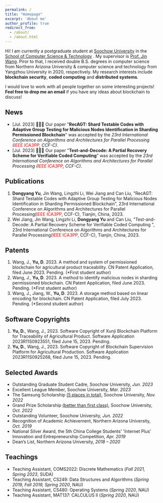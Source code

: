 ```yaml
---
permalink: /
title: "Homepage"
excerpt: 'About me'
author_profile: true
redirect_from:
  - /about/
  - /about.html
---
```


Hi! I am currently a postgraduate student at [Soochow University](http://www.suda.edu.cn) in the [School of Computer Science & Technology](http://scst.suda.edu.cn/) . My supervisor is [Prof. Jin Wang](http://web.suda.edu.cn/wjin1985/index.html). Piror to that, I received double B.S. degrees in computer science from Northern Arizona University & computer science and technology from Yangzhou University in 2020, respectively. My research interests include **blockchain security**, **coded computing** and **distributed systems**.<br>

I would love to work with all people together on some interesting projects! **Feel free to drop me an email** if you have any ideas about blockchain to discuss!

## News
- [Jul. 2023] 🎉🎉🎉 Our paper "**RecAGT: Shard Testable Codes with Adaptive Group Testing for Malicious Nodes Identification in Sharding Permissioned Blockchain**" was accepted by the *23rd International Conference on Algorithms and Architectures for Parallel Processing (<font color="red">IEEE ICA3PP</font>, CCF-C)*.
- [Jul. 2023] 🎉🎉🎉 Our paper "**Test-and-Decode: A Partial Recovery Scheme for Verifiable Coded Computing**" was accepted by the *23rd International Conference on Algorithms and Architectures for Parallel Processing (<font color="red">IEEE ICA3PP</font>, CCF-C)*.

## Publications
1. **Dongyang Yu**, Jin Wang, Lingzhi Li, Wei Jiang and Can Liu, "RecAGT: Shard Testable Codes with Adaptive Group Testing for Malicious Nodes Identification in Sharding Permissioned Blockchain", 23rd International Conference on Algorithms and Architectures for Parallel Processing(<font color="red">IEEE ICA3PP</font>, CCF-C), Tianjin, China, 2023.
2. Wei Jiang, Jin Wang, Lingzhi Li, **Dongyang Yu** and Can Liu, "Test-and-Decode: A Partial Recovery Scheme for Verifiable Coded Computing	", 23rd International Conference on Algorithms and Architectures for Parallel Processing(<font color="red">IEEE ICA3PP</font>, CCF-C), Tianjin, China, 2023.

## Patents
1. Wang, J., **Yu, D**. 2023. A method and system of permissioned blockchain for agricultural product traceability. CN Patent Application, filed June 2023. Pending. (*First student author)
2. Wang, J., **Yu, D**. 2023. A method to identify malicious nodes in sharding permissioned blockchain. CN Patent Application, filed June 2023. Pending. (*First student author)
3. Wang, J., Jiang, W., **Yu, D**. 2023. A storage method based on linear encoding for blockchain. CN Patent Application, filed July 2023. Pending. (*Second student author)

## Software Copyrights

1. **Yu, D.**, Wang, J., 2023. Software Copyright of Xunji Blockchain Platform for Traceability of Agricultural Product. Software Application 2023R11S0923551, filed June 15, 2023. Pending.
2. **Yu, D.**, Wang, J., 2023. Software Copyright of Blockchain Supervision Platform for Agricultural Production. Software Application 2023R11S0925268, filed June 15, 2023. Pending.


## Selected Awards
- Outstanding Graduate Student Cadre, Soochow University, *Jun. 2023*
- Excellent League Member, Soochow University, *Mar. 2023*
- The Samsung Scholarship <u>(5 places in total)</u>, Soochow University, *Nov. 2022*
- Grand Prize Scholarship <u>(better than first class)</u>, Soochow University, *Oct. 2022*
- Outstanding Volunteer, Soochow University, *Jun. 2022*
- Recognition of Academic Achievement, Northern Arizona University, *Oct. 2019*
- National Silver Award, the 5th China College Students' 'Internet Plus' Innovation and Entrepreneurship Competition, *Apr. 2019*
- Dean’s List, Northern Arizona University, *2018 – 2020*


## Teachings
- Teaching Assistant, COMS2022: Discrete Mathematics (*Fall 2021, Spring 2023*, SUDA)
- Teaching Assistant, CS249: Data Structures and Algorithms (*Spring 2019, Fall 2019, Spring 2020*, NAU)
- Teaching Assistant, CS480: Operating Systems (*Spring 2020*, NAU)
- Teaching Assistant, MAT137: CALCULUS II (*Spring 2020*, NAU)


<!-- Example: editing a markdown file for a talk -->
<!-- ![Editing a markdown file for a talk](/images/editing-talk.png) -->
